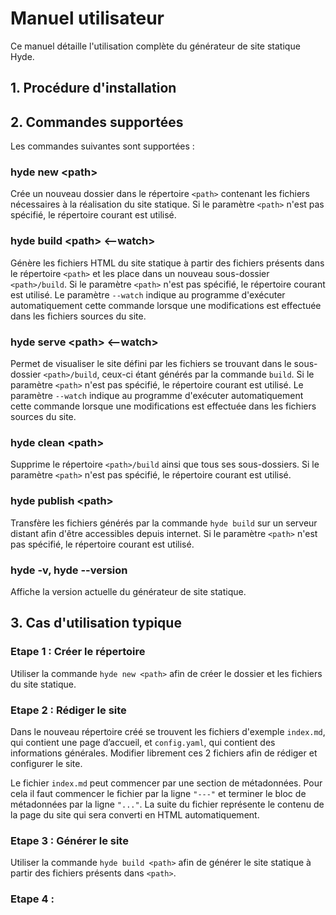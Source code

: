 # Manuel utilisateur

Ce manuel détaille l'utilisation complète du générateur de site statique Hyde.

## 1. Procédure d'installation



## 2. Commandes supportées

Les commandes suivantes sont supportées :

### hyde new \<path>
Crée un nouveau dossier dans le répertoire ```<path>``` contenant les fichiers nécessaires à la réalisation du site statique.
Si le paramètre ```<path>``` n'est pas spécifié, le répertoire courant est utilisé.

### hyde build \<path> \<--watch>
Génère les fichiers HTML du site statique à partir des fichiers présents dans le répertoire ```<path>``` et les place dans un nouveau sous-dossier ```<path>/build```.
Si le paramètre ```<path>``` n'est pas spécifié, le répertoire courant est utilisé.
Le paramètre ```--watch``` indique au programme d'exécuter automatiquement cette commande lorsque une modifications est effectuée dans les fichiers sources du site.

### hyde serve \<path> \<--watch>
Permet de visualiser le site défini par les fichiers se trouvant dans le sous-dossier ```<path>/build```, ceux-ci étant générés par la commande ```build```.
Si le paramètre ```<path>``` n'est pas spécifié, le répertoire courant est utilisé.
Le paramètre ```--watch``` indique au programme d'exécuter automatiquement cette commande lorsque une modifications est effectuée dans les fichiers sources du site.

### hyde clean \<path>
Supprime le répertoire ```<path>/build``` ainsi que tous ses sous-dossiers.
Si le paramètre ```<path>``` n'est pas spécifié, le répertoire courant est utilisé.

### hyde publish \<path>
Transfère les fichiers générés par la commande ```hyde build``` sur un serveur distant afin d'être accessibles depuis internet.
Si le paramètre ```<path>``` n'est pas spécifié, le répertoire courant est utilisé.

### hyde -v, hyde --version
Affiche la version actuelle du générateur de site statique.

## 3. Cas d'utilisation typique

### Etape 1 : Créer le répertoire
Utiliser la commande ```hyde new <path>``` afin de créer le dossier et les fichiers du site statique.

### Etape 2 : Rédiger le site
Dans le nouveau répertoire créé se trouvent les fichiers d'exemple ```index.md```, qui contient une page d’accueil, et ```config.yaml```, qui contient des informations générales. Modifier librement ces 2 fichiers afin de rédiger et configurer le site.

Le fichier ```index.md``` peut commencer par une section de métadonnées. Pour cela il faut commencer le fichier par la ligne ```"---"``` et terminer le bloc de métadonnées par la ligne ```"..."```. La suite du fichier représente le contenu de la page du site qui sera converti en HTML automatiquement.

### Etape 3 : Générer le site
Utiliser la commande ```hyde build <path>``` afin de générer le site statique à partir des fichiers présents dans ```<path>```.

### Etape 4 : 
